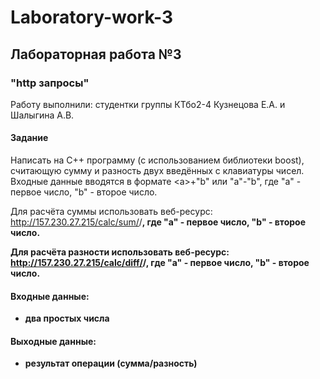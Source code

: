 # Laboratory-work-3
## Лабораторная работа №3 ##
### "http запросы" ###

Работу выполнили: студентки группы КТбо2-4 Кузнецова Е.А. и Шалыгина А.В.

#### Задание ####

Написать на С++ программу (с использованием библиотеки boost), считающую сумму и разность двух введённых с клавиатуры чисел. Входные данные вводятся в формате \<a\>+"b" или "a"-"b", где "a" - первое число, "b" - второе число.
  
Для расчёта суммы использовать веб-ресурс:
http://157.230.27.215/calc/sum/<a>/<b>, где "a" - первое число, "b" - второе число.

Для расчёта разности использовать веб-ресурс:
http://157.230.27.215/calc/diff/<a>/<b>, где "a" - первое число, "b" - второе число.

#### Входные данные: ####
* два простых числа

#### Выходные данные: ####
* результат операции (сумма/разность)
